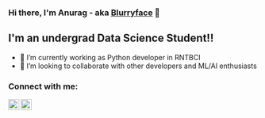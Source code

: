 ### Hi there, I'm Anurag - aka [Blurryface][website] 👋 


## I'm an undergrad Data Science Student!!

- 🌱 I’m currently working as Python developer in RNTBCI
- 👯 I’m looking to collaborate with other developers and ML/AI enthusiasts

### Connect with me:

[<img align="left" alt="Blurryface | Twitter" width="22px" src="https://cdn.jsdelivr.net/npm/simple-icons@v3/icons/twitter.svg" />][twitter]
[<img align="left" alt="Blurryface | Instagram" width="22px" src="https://cdn.jsdelivr.net/npm/simple-icons@v3/icons/instagram.svg" />][instagram]

<br />


<br />
<br />


</details>

[website]: https://t.me/stonernextdoor
[twitter]: https://twitter.com/notb1urryface
[instagram]: https://www.instagram.com/anurag_mondal/
